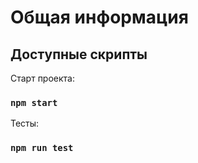 # Общая информация

## Доступные скрипты

Старт проекта:

### `npm start`

Тесты:

### `npm run test`
